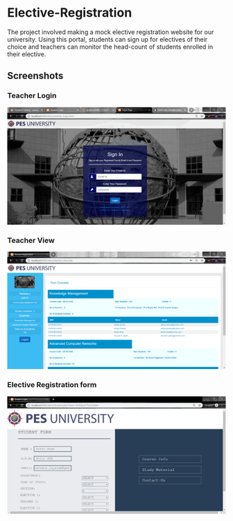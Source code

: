 # Elective-Registration
The project involved making a mock elective registration website for our university. Using this portal, students can sign up for electives of their choice and teachers can monitor the head-count of students enrolled in their elective.
## Screenshots

### Teacher Login
![Teacher Login](screenshots/teacher_login.PNG)

### Teacher View
![Teacher View](screenshots/teacher_view.PNG)

### Elective Registration form
![Registration form](screenshots/student_form.PNG)
